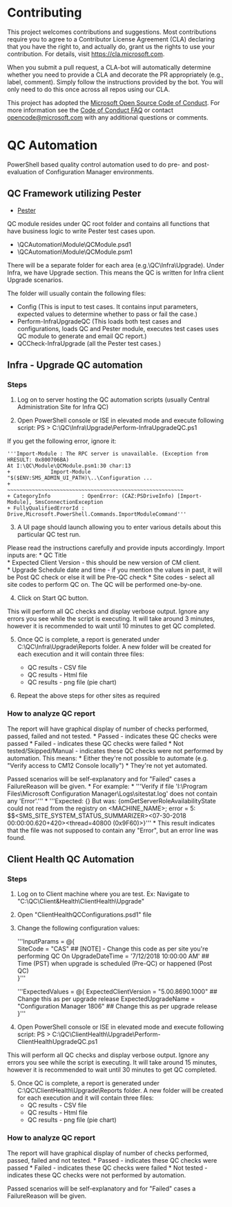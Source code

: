 
# Contributing

This project welcomes contributions and suggestions.  Most contributions require you to agree to a
Contributor License Agreement (CLA) declaring that you have the right to, and actually do, grant us
the rights to use your contribution. For details, visit https://cla.microsoft.com.

When you submit a pull request, a CLA-bot will automatically determine whether you need to provide
a CLA and decorate the PR appropriately (e.g., label, comment). Simply follow the instructions
provided by the bot. You will only need to do this once across all repos using our CLA.

This project has adopted the [Microsoft Open Source Code of Conduct](https://opensource.microsoft.com/codeofconduct/).
For more information see the [Code of Conduct FAQ](https://opensource.microsoft.com/codeofconduct/faq/) or
contact [opencode@microsoft.com](mailto:opencode@microsoft.com) with any additional questions or comments.

# QC Automation

PowerShell based quality control automation used to do pre- and post- evaluation of Configuration Manager environments.

## QC Framework utilizing Pester 

* [Pester](https://github.com/pester/Pester/wiki/Pester)

QC module resides under QC root folder and contains all functions that have business logic to write Pester test cases upon. 
* \QCAutomation\Module\QCModule.psd1 
* \QCAutomation\Module\QCModule.psm1 

There will be a separate folder for each area (e.g.\QC\Infra\Upgrade). Under Infra, we have Upgrade section. This means the QC is written for Infra client Upgrade scenarios. 

The folder will usually contain the following files:
* Config (This is input to test cases. It contains input parameters, expected values to determine whether to pass or fail the case.)
* Perform-InfraUpgradeQC (This loads both test cases and configurations, loads QC and Pester module, executes test cases uses QC module to generate and email QC report.)
* QCCheck-InfraUpgrade (all the Pester test cases.)

## Infra - Upgrade QC automation
### Steps
1) Log on to server hosting the QC automation scripts (usually Central Administration Site for Infra QC)

2) Open PowerShell console or ISE in elevated mode and execute following script: PS > C:\QC\Infra\Upgrade\Perform-InfraUpgradeQC.ps1

If you get the following error, ignore it: 

	'''Import-Module : The RPC server is unavailable. (Exception from HRESULT: 0x800706BA)
    At I:\QC\Module\QCModule.psm1:30 char:13
    +             Import-Module "$($ENV:SMS_ADMIN_UI_PATH)\..\Configuration ... 
    +             ~~~~~~~~~~~~~~~~~~~~~~~~~~~~~~~~~~~~~~~~~~~~~~~~~~~~~~~~~ 
    + CategoryInfo          : OpenError: (CAZ:PSDriveInfo) [Import-Module], SmsConnectionException 
    + FullyQualifiedErrorId : Drive,Microsoft.PowerShell.Commands.ImportModuleCommand'''

3) A UI page should launch allowing you to enter various details about this particular QC test run.

Please read the instructions carefully and provide inputs accordingly. Import inputs are: 
    * QC Title  
    * Expected Client Version - this should be new version of CM client.  
    * Upgrade Schedule date and time - if you mention the values in past, it will be Post QC check or else it will be Pre-QC check 
    * Site codes - select all site codes to perform QC on. The QC will be performed one-by-one. 

4) Click on Start QC button. 

This will perform all QC checks and display verbose output. Ignore any errors you see while the script is executing. It will take around 3 minutes, however it is recommended to wait until 10 minutes to get QC completed. 

5) Once QC is complete, a report is generated under C:\QC\Infra\Upgrade\Reports folder. A new folder will be created for each execution and it will contain three files: 
    * QC results - CSV file  
    * QC results  - Html file 
    * QC results - png file (pie chart) 

6) Repeat the above steps for other sites as required

### How to analyze QC report 
The report will have graphical display of number of checks performed, passed, failed and not tested.
    * Passed - indicates these QC checks were passed 
    * Failed - indicates these QC checks were failed 
    * Not tested/Skipped/Manual - indicates these QC checks were not performed by automation. This means:
        * Either they're not possible to automate (e.g. "Verify access to CM12 Console locally") 
        * They're not yet automated. 

Passed scenarios will be self-explanatory and for "Failed" cases a FailureReason will be given. 
    * For example: 
        * '''Verify if file 'I:\Program Files\Microsoft Configuration Manager\Logs\sitestat.log' does not contain any 'Error'.'''
        * '''Expected: {} But was:  {omGetServerRoleAvailabilityState could not read from the registry on <MACHINE_NAME>; error = 5:   $$<SMS_SITE_SYSTEM_STATUS_SUMMARIZER><07-30-2018 00:00:00.620+420><thread=40800 (0x9F60)>}'''
    * This result indicates that the file was not supposed to contain any "Error", but an error line was found. 

## Client Health QC Automation
### Steps
1) Log on to Client machine where you are test. Ex: Navigate to "C:\QC\Client&Health\ClientHealth\Upgrade" 

2) Open "ClientHealthQCConfigurations.psd1" file 

3) Change the following configuration values: 

    '''InputParams = @{                    
            SiteCode = "CAS" ## [NOTE] - Change this code as per site you're performing QC On 
            UpgradeDateTime = '7/12/2018 10:00:00 AM' ## Time (PST) when upgrade is scheduled (Pre-QC) or happened (Post QC)  
        }'''
        
    '''ExpectedValues = @{ 
            ExpectedClientVersion = "5.00.8690.1000" ## Change this as per upgrade release 
            ExpectedUpgradeName = "Configuration Manager 1806" ## Change this as per upgrade release
        }'''

4) Open PowerShell console or ISE in elevated mode and execute following script: PS > C:\QC\ClientHealth\Upgrade\Perform-ClientHealthUpgradeQC.ps1 

This will perform all QC checks and display verbose output. Ignore any errors you see while the script is executing. It will take around 15 minutes, however it is recommended to wait until 30 minutes to get QC completed. 

5) Once QC is complete, a report is generated under C:\QC\ClientHealth\Upgrade\Reports folder. A new folder will be created for each execution and it will contain three files: 
    * QC results - CSV file  
    * QC results  - Html file 
    * QC results - png file (pie chart) 

### How to analyze QC report 
The report will have graphical display of number of checks performed, passed, failed and not tested. 
    * Passed - indicates these QC checks were passed
    * Failed - indicates these QC checks were failed
    * Not tested - indicates these QC checks were not performed by automation.

Passed scenarios will be self-explanatory and for "Failed" cases a FailureReason will be given.

